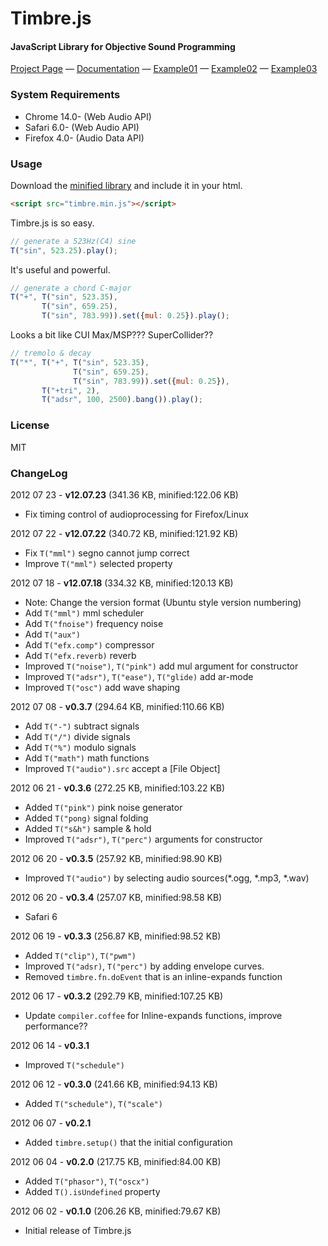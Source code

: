 Timbre.js
========

#### JavaScript Library for Objective Sound Programming ####

[Project Page](http://mohayonao.github.com/timbre/) — [Documentation](http://mohayonao.github.com/timbre/documents) — [Example01](http://mohayonao.github.com/timbre/examples/002_rhythmsequencer.html)  — [Example02](http://mohayonao.github.com/timbre/examples/003_loadwavfiles.html)  — [Example03](http://mohayonao.github.com/timbre/examples/004_timbresynth.html)


### System Requirements ###
* Chrome 14.0- (Web Audio API)
* Safari 6.0- (Web Audio API)
* Firefox 4.0- (Audio Data API)


### Usage ###

Download the [minified library](http://mohayonao.github.com/timbre/timbre.min.js) and include it in your html.
```html
<script src="timbre.min.js"></script>
```

Timbre.js is so easy.
```js
// generate a 523Hz(C4) sine
T("sin", 523.25).play();
```

It's useful and powerful.
```js
// generate a chord C-major 
T("+", T("sin", 523.35),
       T("sin", 659.25),
       T("sin", 783.99)).set({mul: 0.25}).play();
```

Looks a bit like CUI Max/MSP??? SuperCollider??
```js
// tremolo & decay  
T("*", T("+", T("sin", 523.35),
              T("sin", 659.25),
              T("sin", 783.99)).set({mul: 0.25}),
       T("+tri", 2),
       T("adsr", 100, 2500).bang()).play();
```

### License ###

MIT

### ChangeLog ###
2012 07 23 - **v12.07.23** (341.36 KB, minified:122.06 KB)
* Fix timing control of audioprocessing for Firefox/Linux


2012 07 22 - **v12.07.22** (340.72 KB, minified:121.92 KB)
* Fix `T("mml")` segno cannot jump correct
* Improve `T("mml")` selected property


2012 07 18 - **v12.07.18** (334.32 KB, minified:120.13 KB)
* Note: Change the version format (Ubuntu style version numbering)
* Add `T("mml")` mml scheduler
* Add `T("fnoise")` frequency noise
* Add `T("aux")`
* Add `T("efx.comp")` compressor
* Add `T("efx.reverb)` reverb
* Improved `T("noise")`, `T("pink")` add mul argument for constructor
* Improved `T("adsr")`, `T("ease")`, `T("glide)` add ar-mode
* Improved `T("osc")` add wave shaping


2012 07 08 - **v0.3.7** (294.64 KB, minified:110.66 KB)
* Add `T("-")` subtract signals
* Add `T("/")` divide signals
* Add `T("%")` modulo signals
* Add `T("math")` math functions
* Improved `T("audio").src` accept a [File Object]


2012 06 21 - **v0.3.6** (272.25 KB, minified:103.22 KB)
* Added `T("pink")` pink noise generator
* Added `T("pong)` signal folding
* Added `T("s&h")` sample & hold
* Improved `T("adsr")`, `T("perc")` arguments for constructor


2012 06 20 - **v0.3.5** (257.92 KB, minified:98.90 KB)
* Improved `T("audio")` by selecting audio sources(*.ogg, *.mp3, *.wav)


2012 06 20 - **v0.3.4** (257.07 KB, minified:98.58 KB)
* Safari 6


2012 06 19 - **v0.3.3** (256.87 KB, minified:98.52 KB)
* Added `T("clip")`, `T("pwm")`
* Improved `T("adsr)`, `T("perc")` by adding envelope curves.
* Removed `timbre.fn.doEvent` that is an inline-expands function 


2012 06 17 - **v0.3.2** (292.79 KB, minified:107.25 KB)
* Update `compiler.coffee` for Inline-expands functions, improve performance??


2012 06 14 - **v0.3.1**
* Improved `T("schedule")`


2012 06 12 - **v0.3.0** (241.66 KB, minified:94.13 KB)
* Added `T("schedule")`, `T("scale")`


2012 06 07 - **v0.2.1**
* Added `timbre.setup()` that the initial configuration


2012 06 04 - **v0.2.0** (217.75 KB, minified:84.00 KB)
* Added `T("phasor")`, `T("oscx")`
* Added `T().isUndefined` property


2012 06 02 - **v0.1.0** (206.26 KB, minified:79.67 KB)

* Initial release of Timbre.js
